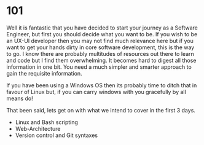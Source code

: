 # 101
Well it is fantastic that you have decided to start your journey as a Software Engineer, but first you should decide what you want to be.
If you wish to be an UX-UI developer then you may not find much relevance here but if you want to get your hands dirty in core software development, this is the way to go. I know there are probably multitudes of resources out there to learn and code but I find them overwhelming. It becomes hard to digest all those information in one bit. You need a much simpler and smarter approach to gain the requisite information.

If you have been using a Windows OS then its probably time to ditch that in favour of Linux but, if you can carry windows with you gracefully by all means do!

That been said, lets get on with what we intend to cover in the first 3 days.

* Linux and Bash scripting
* Web-Architecture
* Version control and Git syntaxes
